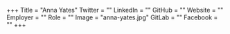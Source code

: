 +++
Title = "Anna Yates"
Twitter = ""
LinkedIn = ""
GitHub = ""
Website = ""
Employer = ""
Role = ""
Image = "anna-yates.jpg"
GitLab = ""
Facebook = ""
+++

